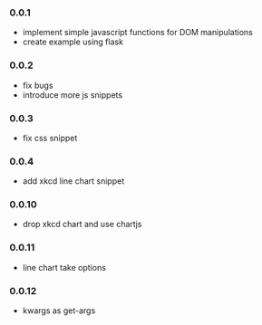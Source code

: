### 0.0.1

* implement simple javascript functions for DOM manipulations
* create example using flask

### 0.0.2

* fix bugs
* introduce more js snippets

### 0.0.3

* fix css snippet

### 0.0.4

* add xkcd line chart snippet

### 0.0.10

* drop xkcd chart and use chartjs

### 0.0.11

* line chart take options

### 0.0.12

* kwargs as get-args
